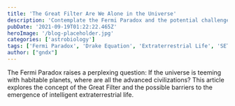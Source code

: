 ```yaml
---
title: 'The Great Filter Are We Alone in the Universe'
description: 'Contemplate the Fermi Paradox and the potential challenges that may limit the existence of advanced extraterrestrial civilizations.'
pubDate: '2021-09-19T01:22:22.465Z'
heroImage: '/blog-placeholder.jpg'
categories: ['astrobiology']
tags: ['Fermi Paradox', 'Drake Equation', 'Extraterrestrial Life', 'SETI']
author: ["gndx"]
---
```

The Fermi Paradox raises a perplexing question: If the universe is teeming with habitable planets, where are all the advanced civilizations? This article explores the concept of the Great Filter and the possible barriers to the emergence of intelligent extraterrestrial life.

